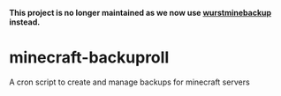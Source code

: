 **This project is no longer maintained as we now use [wurstminebackup](https://github.com/wurstmineberg/wurstminebackup) instead.**

# minecraft-backuproll
A cron script to create and manage backups for minecraft servers
